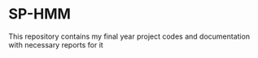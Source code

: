 # SP-HMM
This repository contains my final year project codes and documentation with necessary reports for it

